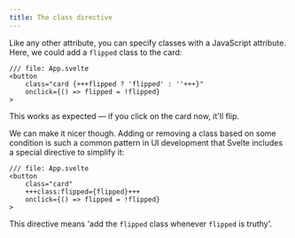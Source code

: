 ```yaml
---
title: The class directive
---
```


Like any other attribute, you can specify classes with a JavaScript attribute. Here, we could add a `flipped` class to the card:

```svelte
/// file: App.svelte
<button
	class="card {+++flipped ? 'flipped' : ''+++}"
	onclick={() => flipped = !flipped}
>
```

This works as expected — if you click on the card now, it'll flip.

We can make it nicer though. Adding or removing a class based on some condition is such a common pattern in UI development that Svelte includes a special directive to simplify it:

```svelte
/// file: App.svelte
<button
	class="card"
	+++class:flipped={flipped}+++
	onclick={() => flipped = !flipped}
>
```

This directive means 'add the `flipped` class whenever `flipped` is truthy'.
